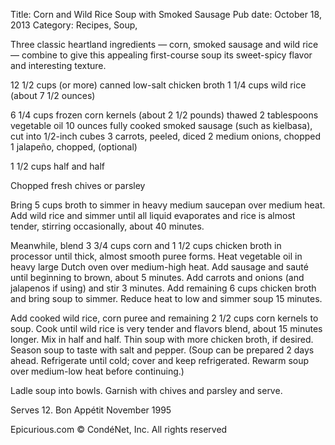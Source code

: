 Title: Corn and Wild Rice Soup with Smoked Sausage
Pub date: October 18, 2013
Category: Recipes, Soup, 

Three classic heartland ingredients — corn, smoked sausage and wild rice — combine to give this appealing first-course soup its sweet-spicy flavor and interesting texture.

12 1/2 cups (or more) canned low-salt chicken broth
1 1/4 cups wild rice (about 7 1/2 ounces)

6 1/4 cups frozen corn kernels (about 2 1/2 pounds) thawed
2 tablespoons vegetable oil
10 ounces fully cooked smoked sausage (such as kielbasa), cut into 1/2-inch cubes
3 carrots, peeled, diced
2 medium onions, chopped
1 jalapeño, chopped, (optional)

1 1/2 cups half and half

Chopped fresh chives or parsley

Bring 5 cups broth to simmer in heavy medium saucepan over medium heat. Add wild rice and simmer until all liquid evaporates and rice is almost tender, stirring occasionally, about 40 minutes.

Meanwhile, blend 3 3/4 cups corn and 1 1/2 cups chicken broth in processor until thick, almost smooth puree forms. Heat vegetable oil in heavy large Dutch oven over medium-high heat. Add sausage and sauté until beginning to brown, about 5 minutes. Add carrots and onions (and jalapenos if using) and stir 3 minutes. Add remaining 6 cups chicken broth and bring soup to simmer. Reduce heat to low and simmer soup 15 minutes.

Add cooked wild rice, corn puree and remaining 2 1/2 cups corn kernels to soup. Cook until wild rice is very tender and flavors blend, about 15 minutes longer. Mix in half and half. Thin soup with more chicken broth, if desired. Season soup to taste with salt and pepper. (Soup can be prepared 2 days ahead. Refrigerate until cold; cover and keep refrigerated. Rewarm soup over medium-low heat before continuing.)

Ladle soup into bowls. Garnish with chives and parsley and serve.

Serves 12.
Bon Appétit
November 1995


Epicurious.com © CondéNet, Inc. All rights reserved